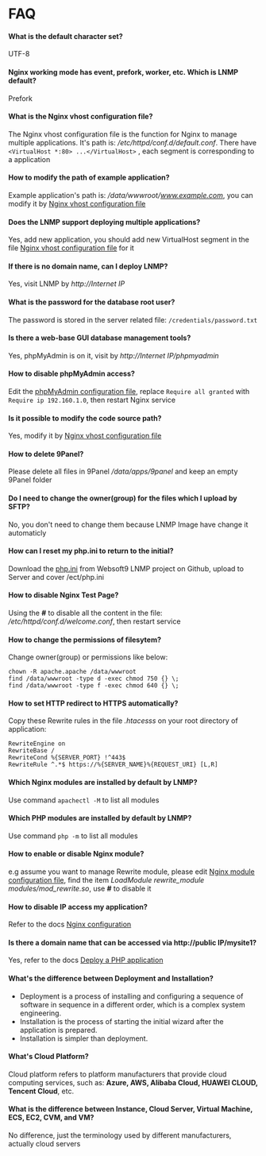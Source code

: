 # FAQ

#### What is the default character set?
UTF-8

#### Nginx working mode has event, prefork, worker, etc. Which is LNMP default?
Prefork

#### What is the Nginx vhost configuration file?
The Nginx vhost configuration file is the function for Nginx to manage multiple applications. It's path is: */etc/httpd/conf.d/default.conf*.
There have `<VirtualHost *:80> ...</VirtualHost>` , each segment is corresponding to a application

#### How to modify the path of example application?

Example application's path is: */data/wwwroot/www.example.com*, you can modify it by [Nginx vhost configuration file](/stack-components.md#apache)

#### Does the LNMP support deploying multiple applications?

Yes, add new application, you should add new VirtualHost segment in the file [Nginx vhost configuration file](/stack-components.md#apache) for it

#### If there is no domain name, can I deploy LNMP?

Yes, visit LNMP by *http://Internet IP*

#### What is the password for the database root user?

The password is stored in the server related file: `/credentials/password.txt`

#### Is there a web-base GUI database management tools?

Yes, phpMyAdmin is on it, visit by *http://Internet IP/phpmyadmin*

#### How to disable phpMyAdmin access?

Edit the  [phpMyAdmin configuration file](/stack-components.md#phpmyadmin), replace `Require all granted` with `Require ip 192.160.1.0`, then restart Nginx service

#### Is it possible to modify the code source path?

Yes, modify it by [Nginx vhost configuration file](/stack-components.md#apache)

#### How to delete 9Panel?

Please delete all files in 9Panel */data/apps/9panel* and keep an empty 9Panel folder

#### Do I need to change the owner(group) for the files which I upload by SFTP?

No, you don't need to change them because LNMP Image have change it automaticly

#### How can I reset my php.ini to return to the initial?
Download the [php.ini](https://github.com/Websoft9/ansible-lamp/blob/master/roles/php/templates/php.ini) from Websoft9 LNMP project on Github, upload to Server and cover /ect/php.ini

#### How to disable Nginx Test Page?

Using the **#** to disable all the content in the file: */etc/httpd/conf.d/welcome.conf*, then restart service

#### How to change the permissions of filesytem?

Change owner(group) or permissions like below:

```shell
chown -R apache.apache /data/wwwroot
find /data/wwwroot -type d -exec chmod 750 {} \;
find /data/wwwroot -type f -exec chmod 640 {} \;
```

#### How to set HTTP redirect to HTTPS automatically?

Copy these Rewrite rules in the file *.htacesss* on your root directory of application:
```
RewriteEngine on
RewriteBase /
RewriteCond %{SERVER_PORT} !^443$
RewriteRule ^.*$ https://%{SERVER_NAME}%{REQUEST_URI} [L,R]
```
#### Which Nginx modules are installed by default by LNMP?

Use command `apachectl -M` to list all modules

#### Which PHP modules are installed by default by LNMP?

Use command `php -m` to list all modules

#### How to enable or disable Nginx module?

e.g  assume you want to manage Rewrite module, please edit [Nginx module configuration file](/stack-components.md#apache), find the item *LoadModule rewrite_module modules/mod_rewrite.so*, use **#** to disable it

#### How to disable IP access my application?

Refer to the docs [Nginx configuration](https://support.websoft9.com/docs/linux/webs-apache.html#disable-ip-access)

#### Is there a domain name that can be accessed via http://public IP/mysite1?

Yes, refer to the docs [Deploy a PHP application](/lamp/solution-deployment.html#deploy-second-application)

#### What's the difference between Deployment and Installation?

- Deployment is a process of installing and configuring a sequence of software in sequence in a different order, which is a complex system engineering.  
- Installation is the process of starting the initial wizard after the application is prepared.  
- Installation is simpler than deployment. 

#### What's Cloud Platform?

Cloud platform refers to platform manufacturers that provide cloud computing services, such as: **Azure, AWS, Alibaba Cloud, HUAWEI CLOUD, Tencent Cloud**, etc.

#### What is the difference between Instance, Cloud Server, Virtual Machine, ECS, EC2, CVM, and VM?

No difference, just the terminology used by different manufacturers, actually cloud servers